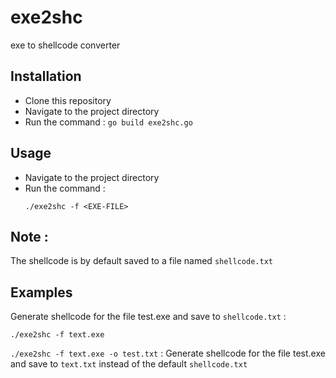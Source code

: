 # exe2shc 
exe to shellcode converter

## Installation
- Clone this repository
- Navigate to the project directory 
- Run the command :
    ```go build exe2shc.go```

## Usage
- Navigate to the project directory
- Run the command :
    ```
    ./exe2shc -f <EXE-FILE>
    ```

## Note :
The shellcode is by default saved to a file named `shellcode.txt`

## Examples
Generate shellcode for the file test.exe and save to `shellcode.txt` :
```
./exe2shc -f text.exe
``` 
```./exe2shc -f text.exe -o test.txt``` : Generate shellcode for the file test.exe and save to `text.txt` instead of the default `shellcode.txt`